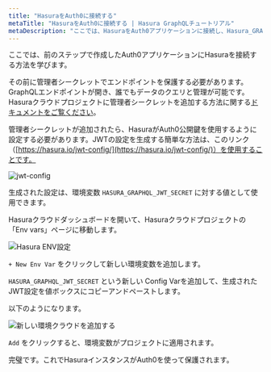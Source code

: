 ```yaml
---
title: "HasuraをAuth0に接続する"
metaTitle: "HasuraをAuth0に接続する | Hasura GraphQLチュートリアル"
metaDescription: "ここでは、HasuraをAuth0アプリケーションに接続し、Hasura_GRAPHQL_JWT_SECRETでアプリを保護する方法を学びます"
---
```


ここでは、前のステップで作成したAuth0アプリケーションにHasuraを接続する方法を学びます。

その前に管理者シークレットでエンドポイントを保護する必要があります。GraphQLエンドポイントが開き、誰でもデータのクエリと管理が可能です。Hasuraクラウドプロジェクトに管理者シークレットを追加する方法に関する[ドキュメントをご覧ください](https://hasura.io/docs/latest/graphql/cloud/projects/secure.html#adding-an-admin-secret)。

管理者シークレットが追加されたら、HasuraがAuth0公開鍵を使用するように設定する必要があります。JWTの設定を生成する簡単な方法は、このリンク（[https://hasura.io/jwt-config/](https://hasura.io/jwt-config/)）を使用することです。

![jwt-config](https://graphql-engine-cdn.hasura.io/learn-hasura/assets/graphql-hasura/generate-jwt-config.png)

生成された設定は、環境変数 `HASURA_GRAPHQL_JWT_SECRET` に対する値として使用できます。

Hasuraクラウドダッシュボードを開いて、Hasuraクラウドプロジェクトの「Env vars」ページに移動します。

![Hasura ENV設定](https://graphql-engine-cdn.hasura.io/learn-hasura/assets/graphql-hasura/hasura-project-env-var.png)

`+ New Env Var` をクリックして新しい環境変数を追加します。

`HASURA_GRAPHQL_JWT_SECRET` という新しい Config Varを追加して、生成されたJWT設定を値ボックスにコピーアンドペーストします。

以下のようになります。

![新しい環境クラウドを追加する](https://graphql-engine-cdn.hasura.io/learn-hasura/assets/graphql-hasura/add-env-cloud.png)

`Add` をクリックすると、環境変数がプロジェクトに適用されます。

完璧です。これでHasuraインスタンスがAuth0を使って保護されます。
